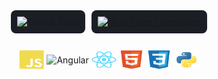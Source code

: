 <div align="center">
  <div style="display: flex; justify-content: center; gap: 10px; flex-wrap: wrap;">
    <!-- GitHub Stats -->
    <img
      src="https://github-readme-stats-git-masterrstaa-rickstaa.vercel.app/api?username=CarlosAlbertoJunior&hide_title=true&show_icons=true&include_all_commits=false&count_private=true&line_height=25"
      alt="GitHub Stats"
      style="background-color: #1c1e26; border-radius: 8px; padding: 10px;"
    />
    <a href="https://github.com/CarlosAlbertoJunior/github-readme-stats">
      <img 
        src="https://github-readme-stats-git-masterrstaa-rickstaa.vercel.app/api/top-langs/?username=CarlosAlbertoJunior&line_height=10&card_width=290&layout=compact&count_private=true&langs_count=4"
        alt="Most Used Languages"
        style="background-color: #1c1e26; border-radius: 8px; padding: 10px;"
      >
    </a>
  </div>
  
  <div style="display: inline_block; margin-top: 10px;"><br>
    <img align="center" alt="Js" height="30" width="40" src="https://raw.githubusercontent.com/devicons/devicon/master/icons/javascript/javascript-plain.svg">
    <img align="center" alt="Angular" height="30" width="40" src="https://cdn.jsdelivr.net/gh/devicons/devicon/icons/angularjs/angularjs-plain.svg" />
    <img align="center" alt="React" height="30" width="40" src="https://raw.githubusercontent.com/devicons/devicon/master/icons/react/react-original.svg">
    <img align="center" alt="HTML" height="30" width="40" src="https://raw.githubusercontent.com/devicons/devicon/master/icons/html5/html5-original.svg">
    <img align="center" alt="CSS" height="30" width="40" src="https://raw.githubusercontent.com/devicons/devicon/master/icons/css3/css3-original.svg">
    <img align="center" alt="Python" height="30" width="40" src="https://raw.githubusercontent.com/devicons/devicon/master/icons/python/python-original.svg">
  </div>
</div>

